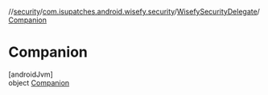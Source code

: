 //[security](../../../../index.md)/[com.isupatches.android.wisefy.security](../../index.md)/[WisefySecurityDelegate](../index.md)/[Companion](index.md)

# Companion

[androidJvm]\
object [Companion](index.md)
